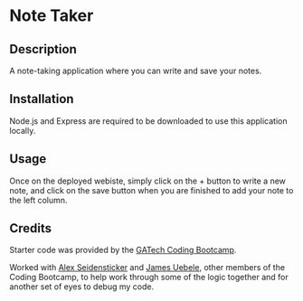 # Note Taker

## Description
A note-taking application where you can write and save your notes. 

## Installation
Node.js and Express are required to be downloaded to use this application locally.


## Usage
Once on the deployed webiste, simply click on the + button to write a new note, and click on the save button when you are finished to add your note to the left column. 

## Credits
Starter code was provided by the [GATech Coding Bootcamp](https://github.com/coding-boot-camp/miniature-eureka).

Worked with [Alex Seidensticker](https://github.com/koi-as) and [James Uebele](https://github.com/Juebele), other members of the Coding Bootcamp, to help work through some of the logic together and for another set of eyes to debug my code. 